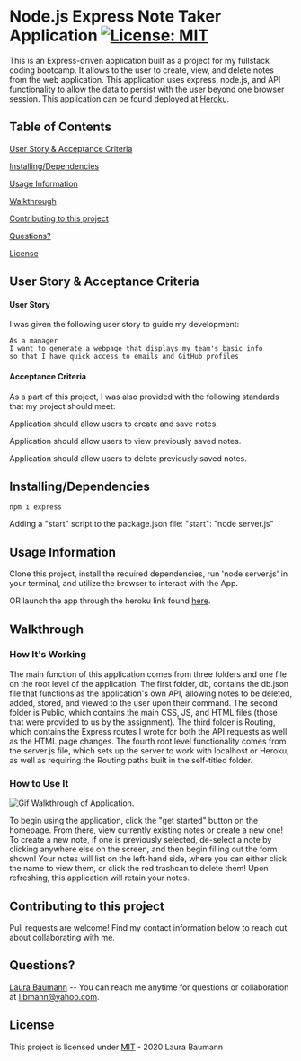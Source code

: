 # Node.js Express Note Taker Application [![License: MIT](https://img.shields.io/badge/License-MIT-yellow.svg)](https://opensource.org/licenses/MIT)
This is an Express-driven application built as a project for my fullstack coding bootcamp. It allows to the user to create, view, and delete notes from the web application. This application uses express, node.js, and API functionality to allow the data to persist with the user beyond one browser session. This application can be found deployed at [Heroku](https://dashboard.heroku.com/apps/warm-tundra-71017).

## Table of Contents

[User Story & Acceptance Criteria](#user-story-acceptance-criteria) 

[Installing/Dependencies](#installingdependencies)  

[Usage Information](#usage-information)

[Walkthrough](#walkthrough)  

[Contributing to this project](#contributing-to-this-project)  

[Questions?](#questions)  

[License](#license)

## User Story & Acceptance Criteria
#### User Story
I was given the following user story to guide my development:

```
As a manager
I want to generate a webpage that displays my team's basic info
so that I have quick access to emails and GitHub profiles
```

#### Acceptance Criteria
As a part of this project, I was also provided with the following standards that my project should meet:

Application should allow users to create and save notes.

Application should allow users to view previously saved notes.

Application should allow users to delete previously saved notes.


## Installing/Dependencies
```npm i express```

Adding a "start" script to the package.json file: "start": "node server.js"

## Usage Information
Clone this project, install the required dependencies, run 'node server.js' in your terminal, and utilize the browser to interact with the App.

OR launch the app through the heroku link found [here](https://warm-tundra-71017.herokuapp.com/).

## Walkthrough

### How It's Working

The main function of this application comes from three folders and one file on the root level of the application. The first folder, db, contains the db.json file that functions as the application's own API, allowing notes to be deleted, added, stored, and viewed to the user upon their command. The second folder is Public, which contains the main CSS, JS, and HTML files (those that were provided to us by the assignment). The third folder is Routing, which contains the Express routes I wrote for both the API requests as well as the HTML page changes. The fourth root level functionality comes from the server.js file, which sets up the server to work with localhost or Heroku, as well as requiring the Routing paths built in the self-titled folder.


 ### How to Use It
 
![Gif Walkthrough of Application](https://media.giphy.com/media/O3D1vaPYA8Gta7cx6q/giphy.gif).

To begin using the application, click the "get started" button on the homepage. From there, view currently existing notes or create a new one! To create a new note, if one is previously selected, de-select a note by clicking anywhere else on the screen, and then begin filling out the form shown! Your notes will list on the left-hand side, where you can either click the name to view them, or click the red trashcan to delete them! Upon refreshing, this application will retain your notes.

## Contributing to this project
Pull requests are welcome! Find my contact information below to reach out about collaborating with me.

## Questions?
[Laura Baumann](https://github.com/thelbaumann) -- You can reach me anytime for questions or collaboration at l.bmann@yahoo.com.
## License
This project is licensed under [MIT](LICENSE) - 2020 Laura Baumann
